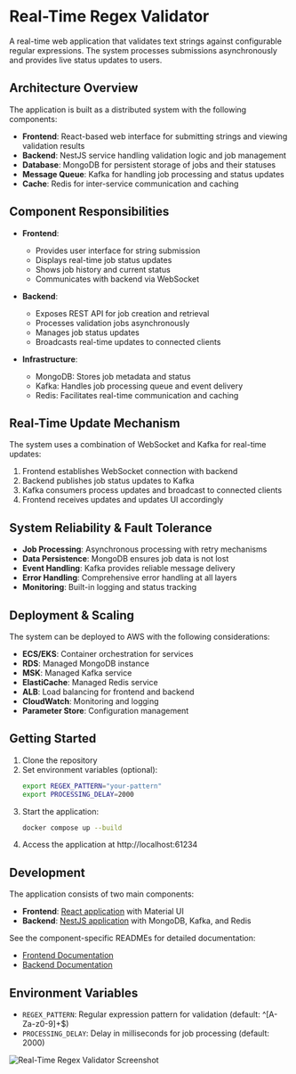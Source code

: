 # Real-Time Regex Validator

A real-time web application that validates text strings against configurable regular expressions. The system processes submissions asynchronously and provides live status updates to users.

## Architecture Overview

The application is built as a distributed system with the following components:

- **Frontend**: React-based web interface for submitting strings and viewing validation results
- **Backend**: NestJS service handling validation logic and job management
- **Database**: MongoDB for persistent storage of jobs and their statuses
- **Message Queue**: Kafka for handling job processing and status updates
- **Cache**: Redis for inter-service communication and caching

## Component Responsibilities

- **Frontend**:

  - Provides user interface for string submission
  - Displays real-time job status updates
  - Shows job history and current status
  - Communicates with backend via WebSocket

- **Backend**:

  - Exposes REST API for job creation and retrieval
  - Processes validation jobs asynchronously
  - Manages job status updates
  - Broadcasts real-time updates to connected clients

- **Infrastructure**:
  - MongoDB: Stores job metadata and status
  - Kafka: Handles job processing queue and event delivery
  - Redis: Facilitates real-time communication and caching

## Real-Time Update Mechanism

The system uses a combination of WebSocket and Kafka for real-time updates:

1. Frontend establishes WebSocket connection with backend
2. Backend publishes job status updates to Kafka
3. Kafka consumers process updates and broadcast to connected clients
4. Frontend receives updates and updates UI accordingly

## System Reliability & Fault Tolerance

- **Job Processing**: Asynchronous processing with retry mechanisms
- **Data Persistence**: MongoDB ensures job data is not lost
- **Event Handling**: Kafka provides reliable message delivery
- **Error Handling**: Comprehensive error handling at all layers
- **Monitoring**: Built-in logging and status tracking

## Deployment & Scaling

The system can be deployed to AWS with the following considerations:

- **ECS/EKS**: Container orchestration for services
- **RDS**: Managed MongoDB instance
- **MSK**: Managed Kafka service
- **ElastiCache**: Managed Redis service
- **ALB**: Load balancing for frontend and backend
- **CloudWatch**: Monitoring and logging
- **Parameter Store**: Configuration management

## Getting Started

1. Clone the repository
2. Set environment variables (optional):
   ```bash
   export REGEX_PATTERN="your-pattern"
   export PROCESSING_DELAY=2000
   ```
3. Start the application:
   ```bash
   docker compose up --build
   ```
4. Access the application at http://localhost:61234

## Development

The application consists of two main components:

- **Frontend**: [React application](./frontend/README.md) with Material UI
- **Backend**: [NestJS application](./backend/README.md) with MongoDB, Kafka, and Redis

See the component-specific READMEs for detailed documentation:

- [Frontend Documentation](./frontend/README.md)
- [Backend Documentation](./backend/README.md)

## Environment Variables

- `REGEX_PATTERN`: Regular expression pattern for validation (default: ^[A-Za-z0-9]+$)
- `PROCESSING_DELAY`: Delay in milliseconds for job processing (default: 2000)

![Real-Time Regex Validator Screenshot](docs/images/app-screenshot.png)
